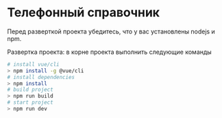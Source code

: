 # Телефонный справочник

Перед разверткой проекта убедитесь, что у вас установлены nodejs и npm.

Развертка проекта: в корне проекта выполнить следующие команды

``` bash
# install vue/cli
> npm install -g @vue/cli
# install dependencies
> npm install
# build project
> npm run build
# start project
> npm run dev
```
